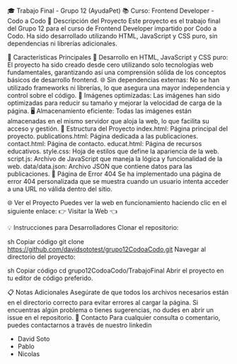 🎓 Trabajo Final - Grupo 12 (AyudaPet)
📚 Curso: Frontend Developer - Codo a Codo
🚀 Descripción del Proyecto
Este proyecto es el trabajo final del Grupo 12 para el curso de Frontend Developer impartido por Codo a Codo. Ha sido desarrollado utilizando HTML, JavaScript y CSS puro, sin dependencias ni librerías adicionales.

🌟 Características Principales
🔧 Desarrollo en HTML, JavaScript y CSS puro: El proyecto ha sido creado desde cero utilizando solo tecnologías web fundamentales, garantizando así una comprensión sólida de los conceptos básicos de desarrollo frontend.
🌐 Sin dependencias externas: No se han utilizado frameworks ni librerías, lo que asegura una mayor independencia y control sobre el código.
📸 Imágenes optimizadas: Las imágenes han sido optimizadas para reducir su tamaño y mejorar la velocidad de carga de la página.
🖥️ Almacenamiento eficiente: Todas las imágenes están almacenadas en el mismo servidor que aloja la web, lo que facilita su acceso y gestión.
📂 Estructura del Proyecto
index.html: Página principal del proyecto.
publications.html: Página dedicada a las publicaciones.
contact.html: Página de contacto.
educat.html: Página de recursos educativos.
style.css: Hoja de estilos que define la apariencia de la web.
script.js: Archivo de JavaScript que maneja la lógica y funcionalidad de la web.
data/data.json: Archivo JSON que contiene datos para las publicaciones.
🚨 Página de Error 404
Se ha implementado una página de error 404 personalizada que se muestra cuando un usuario intenta acceder a una URL no válida dentro del sitio.

🌐 Ver el Proyecto
Puedes ver la web en funcionamiento haciendo clic en el siguiente enlace:
👉 Visitar la Web 👈

💡 Instrucciones para Desarrolladores
Clonar el repositorio:

sh
Copiar código
git clone https://github.com/davidsototest/grupo12CodoaCodo.git
Navegar al directorio del proyecto:

sh
Copiar código
cd grupo12CodoaCodo/TrabajoFinal
Abrir el proyecto en tu editor de código preferido.

📋 Notas Adicionales
Asegúrate de que todos los archivos necesarios están en el directorio correcto para evitar errores al cargar la página.
Si encuentras algún problema o tienes sugerencias, no dudes en abrir un issue en el repositorio.
📧 Contacto
Para cualquier consulta o comentario, puedes contactarnos a través de nuestro linkedin
- David Soto
- Pablo
- Nicolas